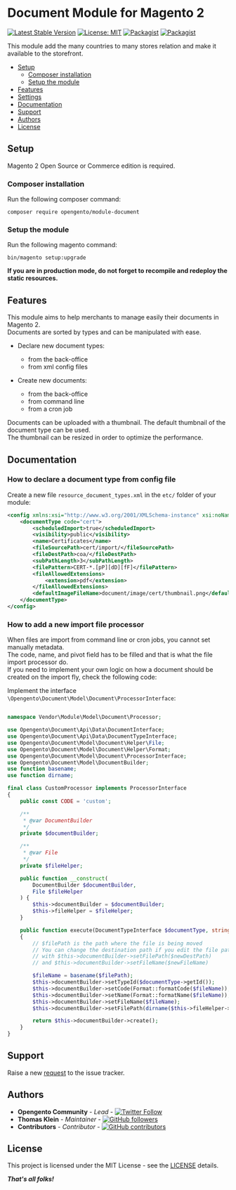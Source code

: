 # Document Module for Magento 2

[![Latest Stable Version](https://img.shields.io/packagist/v/opengento/module-document.svg?style=flat-square)](https://packagist.org/packages/opengento/module-document)
[![License: MIT](https://img.shields.io/github/license/opengento/magento2-document.svg?style=flat-square)](./LICENSE) 
[![Packagist](https://img.shields.io/packagist/dt/opengento/module-document.svg?style=flat-square)](https://packagist.org/packages/opengento/module-document/stats)
[![Packagist](https://img.shields.io/packagist/dm/opengento/module-document.svg?style=flat-square)](https://packagist.org/packages/opengento/module-document/stats)

This module add the many countries to many stores relation and make it available to the storefront.

 - [Setup](#setup)
   - [Composer installation](#composer-installation)
   - [Setup the module](#setup-the-module)
 - [Features](#features)
 - [Settings](#settings)
 - [Documentation](#documentation)
 - [Support](#support)
 - [Authors](#authors)
 - [License](#license)

## Setup

Magento 2 Open Source or Commerce edition is required.

###  Composer installation

Run the following composer command:

```
composer require opengento/module-document
```

### Setup the module

Run the following magento command:

```
bin/magento setup:upgrade
```

**If you are in production mode, do not forget to recompile and redeploy the static resources.**

## Features

This module aims to help merchants to manage easily their documents in Magento 2.  
Documents are sorted by types and can be manipulated with ease.

- Declare new document types:
  - from the back-office
  - from xml config files

- Create new documents:
  - from the back-office
  - from command line
  - from a cron job

Documents can be uploaded with a thumbnail. The default thumbnail of the document type can be used.  
The thumbnail can be resized in order to optimize the performance.

## Documentation

### How to declare a document type from config file

Create a new file `resource_document_types.xml` in the `etc/` folder of your module:

```xml
<config xmlns:xsi="http://www.w3.org/2001/XMLSchema-instance" xsi:noNamespaceSchemaLocation="urn:mpbio:document:etc/resource_document_types.xsd">
    <documentType code="cert">
        <scheduledImport>true</scheduledImport>
        <visibility>public</visibility>
        <name>Certificates</name>
        <fileSourcePath>cert/import/</fileSourcePath>
        <fileDestPath>coa/</fileDestPath>
        <subPathLength>3</subPathLength>
        <filePattern>CERT-*.[pP][dD][fF]</filePattern>
        <fileAllowedExtensions>
            <extension>pdf</extension>
        </fileAllowedExtensions>
        <defaultImageFileName>document/image/cert/thumbnail.png</defaultImageFileName>
    </documentType>
</config>
```

### How to add a new import file processor

When files are import from command line or cron jobs, you cannot set manually metadata.  
The code, name, and pivot field has to be filled and that is what the file import processor do.  
If you need to implement your own logic on how a document should be created on the import fly, check the following code:

Implement the interface `\Opengento\Document\Model\Document\ProcessorInterface`:

```php

namespace Vendor\Module\Model\Document\Processor;

use Opengento\Document\Api\Data\DocumentInterface;
use Opengento\Document\Api\Data\DocumentTypeInterface;
use Opengento\Document\Model\Document\Helper\File;
use Opengento\Document\Model\Document\Helper\Format;
use Opengento\Document\Model\Document\ProcessorInterface;
use Opengento\Document\Model\DocumentBuilder;
use function basename;
use function dirname;

final class CustomProcessor implements ProcessorInterface
{
    public const CODE = 'custom';

    /**
     * @var DocumentBuilder
     */
    private $documentBuilder;

    /**
     * @var File
     */
    private $fileHelper;

    public function __construct(
        DocumentBuilder $documentBuilder,
        File $fileHelper
    ) {
        $this->documentBuilder = $documentBuilder;
        $this->fileHelper = $fileHelper;
    }

    public function execute(DocumentTypeInterface $documentType, string $filePath): DocumentInterface
    {
        // $filePath is the path where the file is being moved
        // You can change the destination path if you edit the file path value
        // with $this->documentBuilder->setFilePath($newDestPath)
        // and $this->documentBuilder->setFileName($newFileName)

        $fileName = basename($filePath);
        $this->documentBuilder->setTypeId($documentType->getId());
        $this->documentBuilder->setCode(Format::formatCode($fileName));
        $this->documentBuilder->setName(Format::formatName($fileName));
        $this->documentBuilder->setFileName($fileName);
        $this->documentBuilder->setFilePath(dirname($this->fileHelper->getRelativeFilePath($filePath)));

        return $this->documentBuilder->create();
    }
}
```

## Support

Raise a new [request](https://github.com/opengento/magento2-document/issues) to the issue tracker.

## Authors

- **Opengento Community** - *Lead* - [![Twitter Follow](https://img.shields.io/twitter/follow/opengento.svg?style=social)](https://twitter.com/opengento)
- **Thomas Klein** - *Maintainer* - [![GitHub followers](https://img.shields.io/github/followers/thomas-kl1.svg?style=social)](https://github.com/thomas-kl1)
- **Contributors** - *Contributor* - [![GitHub contributors](https://img.shields.io/github/contributors/opengento/magento2-document.svg?style=flat-square)](https://github.com/opengento/magento2-document/graphs/contributors)

## License

This project is licensed under the MIT License - see the [LICENSE](./LICENSE) details.

***That's all folks!***
